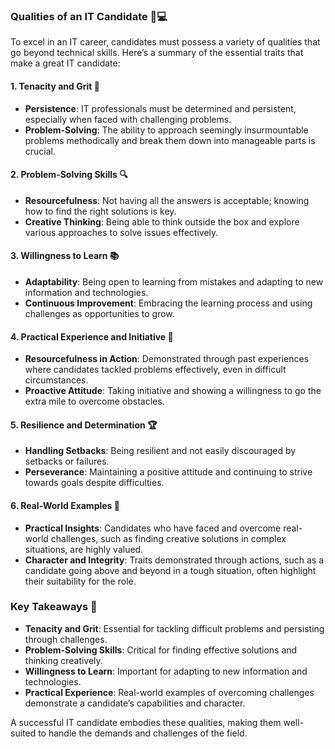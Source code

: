 ### Qualities of an IT Candidate 🌟💻

To excel in an IT career, candidates must possess a variety of qualities that go beyond technical skills. Here’s a summary of the essential traits that make a great IT candidate:

#### **1. Tenacity and Grit 💪**

- **Persistence**: IT professionals must be determined and persistent, especially when faced with challenging problems.
- **Problem-Solving**: The ability to approach seemingly insurmountable problems methodically and break them down into manageable parts is crucial.

#### **2. Problem-Solving Skills 🔍**

- **Resourcefulness**: Not having all the answers is acceptable; knowing how to find the right solutions is key.
- **Creative Thinking**: Being able to think outside the box and explore various approaches to solve issues effectively.

#### **3. Willingness to Learn 📚**

- **Adaptability**: Being open to learning from mistakes and adapting to new information and technologies.
- **Continuous Improvement**: Embracing the learning process and using challenges as opportunities to grow.

#### **4. Practical Experience and Initiative 🚀**

- **Resourcefulness in Action**: Demonstrated through past experiences where candidates tackled problems effectively, even in difficult circumstances.
- **Proactive Attitude**: Taking initiative and showing a willingness to go the extra mile to overcome obstacles.

#### **5. Resilience and Determination 🏆**

- **Handling Setbacks**: Being resilient and not easily discouraged by setbacks or failures.
- **Perseverance**: Maintaining a positive attitude and continuing to strive towards goals despite difficulties.

#### **6. Real-World Examples 📖**

- **Practical Insights**: Candidates who have faced and overcome real-world challenges, such as finding creative solutions in complex situations, are highly valued.
- **Character and Integrity**: Traits demonstrated through actions, such as a candidate going above and beyond in a tough situation, often highlight their suitability for the role.

### **Key Takeaways 🔑**

- **Tenacity and Grit**: Essential for tackling difficult problems and persisting through challenges.
- **Problem-Solving Skills**: Critical for finding effective solutions and thinking creatively.
- **Willingness to Learn**: Important for adapting to new information and technologies.
- **Practical Experience**: Real-world examples of overcoming challenges demonstrate a candidate’s capabilities and character.

A successful IT candidate embodies these qualities, making them well-suited to handle the demands and challenges of the field.